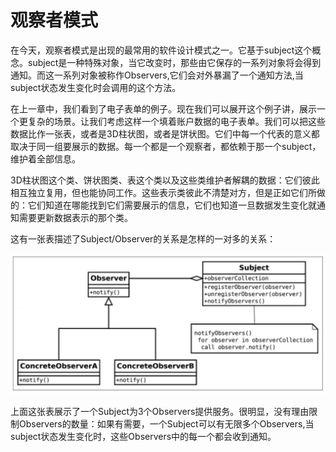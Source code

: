 # 观察者模式

在今天，观察者模式是出现的最常用的软件设计模式之一。它基于subject这个概念。subject是一种特殊对象，当它改变时，那些由它保存的一系列对象将会得到通知。而这一系列对象被称作Observers,它们会对外暴漏了一个通知方法,当subject状态发生变化时会调用的这个方法。

在上一章中，我们看到了电子表单的例子。现在我们可以展开这个例子讲，展示一个更复杂的场景。让我们考虑这样一个填着账户数据的电子表单。我们可以把这些数据比作一张表，或者是3D柱状图，或者是饼状图。它们中每一个代表的意义都取决于同一组要展示的数据。每一个都是一个观察者，都依赖于那一个subject，维护着全部信息。

3D柱状图这个类、饼状图类、表这个类以及这些类维护者解耦的数据：它们彼此相互独立复用，但也能协同工作。这些表示类彼此不清楚对方，但是正如它们所做的：它们知道在哪能找到它们需要展示的信息，它们也知道一旦数据发生变化就通知需要更新数据表示的那个类。

这有一张表描述了Subject/Observer的关系是怎样的一对多的关系：

![](figure1.png)

上面这张表展示了一个Subject为3个Observers提供服务。很明显，没有理由限制Observers的数量：如果有需要，一个Subject可以有无限多个Observers,当subject状态发生变化时，这些Observers中的每一个都会收到通知。